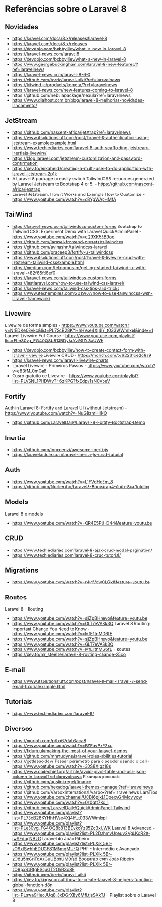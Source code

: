 # Referências sobre o Laravel 8

## Novidades
- https://laravel.com/docs/8.x/releases#laravel-8
- https://laravel.com/docs/8.x/releases
- https://devdojo.com/bobbyiliev/what-is-new-in-laravel-8
- https://laravel-news.com/laravel8
- https://devdojo.com/bobbyiliev/what-is-new-in-laravel-8
- https://www.georgebuckingham.com/laravel-8-new-features/?ref=laravelnews
- https://laravel-news.com/laravel-8-6-0
- https://github.com/torrix/laravel-uikit?ref=laravelnews
- https://kitwind.io/products/kometa/?ref=laravelnews
- https://laravel-news.com/new-features-coming-to-laravel-8
- https://github.com/nebulapackage/nebula?ref=laravelnews
- https://www.dialhost.com.br/blog/laravel-8-melhorias-novidades-lancamento/

## JetStream
- https://github.com/nascent-africa/jetstrap?ref=laravelnews
- https://www.itsolutionstuff.com/post/laravel-8-authentication-using-jetstream-exampleexample.html
- https://www.techiediaries.com/laravel-8-auth-scaffolding-jetstream-inertiajs-livewire/
- https://blog.laravel.com/jetstream-customization-and-password-confirmation
- https://dev.to/erikaheidi/creating-a-multi-user-to-do-application-with-laravel-jetstream-2p1k
- A Laravel 8 package to easily switch TailwindCSS resources generated by Laravel Jetstream to Bootstrap 4 or 5. - https://github.com/nascent-africa/jetstrap
- Laravel Jetstream: How it Works and Example How to Customize - https://www.youtube.com/watch?v=d8YgWApHMfA

## TailWind
- https://laravel-news.com/tailwindcss-custom-forms
Bootstrap to Tailwind CSS: Experiment Demo with Laravel QuickAdminPanel - https://www.youtube.com/watch?v=eQ9XK55B9oo
- https://github.com/laravel-frontend-presets/tailwindcss
- https://github.com/avinashn/tailwindcss-laravel
- https://github.com/pradeep3/fortify-ui-tailwindcss
- https://www.itsolutionstuff.com/post/laravel-8-livewire-crud-with-jetstream-tailwind-cssexample.html
- https://medium.com/teknomuslim/getting-started-tailwind-ui-with-laravel-482f65fd6ef0
- https://laravel-news.com/tailwindcss-custom-forms
- https://justlaravel.com/how-to-use-tailwind-css-laravel/
- https://laravel-news.com/tailwind-css-tips-and-tricks
- https://www.itechempires.com/2019/07/how-to-use-tailwindcss-with-laravel-framework/

## Livewire
Livewire de forma simples - https://www.youtube.com/watch?v=NrEDKe03vkc&list=PL7ScB28KYHhHVse4Xj4lY_t033WWmlxpI&index=1
Laravel Livewire Full Course - https://www.youtube.com/playlist?list=PLe30vg_FG4OQ8b813BDykoYz95Zc3xUWK
- https://devdojo.com/bobbyiliev/how-to-create-contact-form-with-laravel-livewire
Livewire CRUD - https://morioh.com/p/62231ce2c8a9
- https://laravel-news.com/laravel-livewire-charts
- Laravel Livewire - Primeiros Passos - https://www.youtube.com/watch?v=e83fM_0mGa8
- Cusro gratuito de Livewire - https://www.youtube.com/playlist?list=PLVSNL1PHDWvTH6zKPGTfxEdpv1sN0VbeV


## Fortify
Auth in Laravel 8: Fortify and Laravel UI (without Jetstream) - https://www.youtube.com/watch?v=NuGBzmHlINQ
- https://github.com/LaravelDaily/Laravel-8-Fortify-Bootstrap-Demo

## Inertia
- https://github.com/innocenzi/awesome-inertiajs
- https://laravelarticle.com/laravel-inertia-js-crud-tutorial

## Auth
- https://www.youtube.com/watch?v=L1FVdHdEm_8
- https://github.com/Norbertho/Laravel8-Bootstrap4-Auth-Scaffolding

## Models
Laravel 8 e models
- https://www.youtube.com/watch?v=QR4E5PU-D44&feature=youtu.be

## CRUD
- https://www.techiediaries.com/laravel-8-ajax-crud-modal-pagination/
- https://www.techiediaries.com/laravel-8-crud-tutorial/

## Migrations
- https://www.youtube.com/watch?v=r-k4VowOLGk&feature=youtu.be

## Routes
Laravel 8 - Routing
- https://www.youtube.com/watch?v=sjjZpBHnevo&feature=youtu.be
- https://www.youtube.com/watch?v=GLT7eVASk3Q
Laravel 8 Routing: Important Change You Need to Know - https://www.youtube.com/watch?v=MfE1tnMG6fE
- https://www.youtube.com/watch?v=sjjZpBHnevo&feature=youtu.be
- https://www.youtube.com/watch?v=GLT7eVASk3Q
- https://www.youtube.com/watch?v=MfE1tnMG6fE - Routes
- https://dev.to/mr_steelze/laravel-8-routing-change-25co

## E-mail
- https://www.itsolutionstuff.com/post/laravel-8-mail-laravel-8-send-email-tutorialexample.html

## Tutoriais
- https://www.techiediaries.com/laravel-8/

## Diversos
- https://morioh.com/p/bb67dab3aca8
- https://www.youtube.com/watch?v=BZFavPxP2xc
- https://fidum.uk/making-the-most-of-your-laravel-dumps
- https://github.com/mhmudyns/laravel-roles-abilities-tutorial
- https://getlasso.dev/
Passar parâmetro para o seeder usando o call - https://www.youtube.com/watch?v=30S8XIgz18s
- https://www.codechief.org/article/avoid-pivot-table-and-use-json-column-in-laravel?ref=laravelnews
Finanças pessoais - https://github.com/austinkregel/finance
- https://github.com/hexadog/laravel-themes-manager?ref=laravelnews
- https://github.com/VarboxInternational/varbox?ref=laravelnews
LaraTips
- https://www.youtube.com/channel/UCBI6pjkL1DpexvG4Mcvjyow
- https://www.youtube.com/watch?v=0z0qtt7Kc_I
- https://github.com/LaravelDaily/QuickAdminPanel-Tailwind
- https://www.youtube.com/playlist?list=PL7ScB28KYHhHVse4Xj4lY_t033WWmlxpI
- https://www.youtube.com/playlist?list=PLe30vg_FG4OQ8b813BDykoYz95Zc3xUWK
Laravel 8 Advanced - https://www.youtube.com/playlist?list=PL2DahmvUpeuv2VgLKcR20-jwSFdugNBzG
Laravel do João Ribeiro
- https://www.youtube.com/playlist?list=PLXik_5Br-zO9xlSwhhEDUGF81M5mgMUFQ
PHP - Intermédio e Avançado
- https://www.youtube.com/playlist?list=PLXik_5Br-zO8u5mCnTdAxGuUBbhUM9fa6
Bootstrap com João Ribeiro
- https://www.youtube.com/playlist?list=PLXik_5Br-zO9pxSxRtgESquGT2OhR3o8B
- https://github.com/torrix/laravel-uikit
- https://dev.to/kingsconsult/how-to-create-laravel-8-helpers-function-global-function-d8n
- https://www.youtube.com/playlist?list=PLswa9HeoJUq8_8xDGrXBy6MfLtjsSXkTJ - Playlist sobre o Laravel 8

